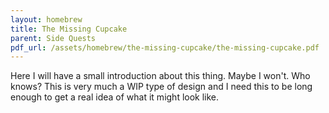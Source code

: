 ```yaml
---
layout: homebrew
title: The Missing Cupcake
parent: Side Quests
pdf_url: /assets/homebrew/the-missing-cupcake/the-missing-cupcake.pdf
---
```


Here I will have a small introduction about this thing. Maybe I won't. Who knows? This is very much a WIP type of design and I need this to be long enough to get a real idea of what it might look like.
